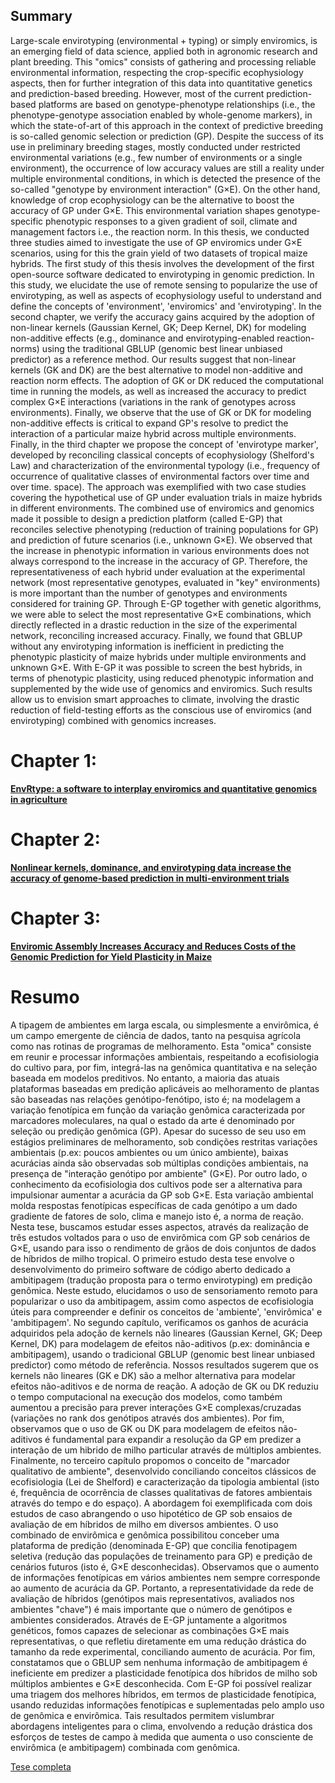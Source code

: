 ## Summary

Large-scale envirotyping (environmental + typing) or simply enviromics, is an emerging field of data science, applied both in agronomic research and plant breeding. This "omics" consists of gathering and processing reliable environmental information, respecting the crop-specific ecophysiology aspects, then for further integration of this data into quantitative genetics and prediction-based breeding. However, most of the current prediction-based platforms are based on genotype-phenotype relationships (i.e., the phenotype-genotype association enabled by whole-genome markers), in which the state-of-art of this approach in the context of predictive breeding is so-called genomic selection or prediction (GP). Despite the success of its use in preliminary breeding stages, mostly conducted under restricted environmental variations (e.g., few number of environments or a single environment), the occurrence of low accuracy values are still a reality under multiple environmental conditions, in which is detected the presence of the so-called "genotype by environment interaction" (G×E). On the other hand, knowledge of crop ecophysiology can be the alternative to boost the accuracy of GP under G×E. This environmental variation shapes genotype-specific phenotypic responses to a given gradient of soil, climate and management factors i.e., the reaction norm. In this thesis, we conducted three studies aimed to investigate the use of GP enviromics under G×E scenarios, using for this the grain yield of two datasets of tropical maize hybrids. The first study of this thesis involves the development of the first open-source software dedicated to envirotyping in genomic prediction. In this study, we elucidate the use of remote sensing to popularize the use of envirotyping, as well as aspects of ecophysiology useful to understand and define the concepts of 'environment', 'enviromics' and 'envirotyping'. In the second chapter, we verify the accuracy gains acquired by the adoption of non-linear kernels (Gaussian Kernel, GK; Deep Kernel, DK) for modeling non-additive effects (e.g., dominance and envirotyping-enabled reaction-norms) using the traditional GBLUP (genomic best linear unbiased predictor) as a reference method. Our results suggest that non-linear kernels (GK and DK) are the best alternative to model non-additive and reaction norm effects. The adoption of GK or DK reduced the computational time in running the models, as well as increased the accuracy to predict complex G×E interactions (variations in the rank of genotypes across environments). Finally, we observe that the use of GK or DK for modeling non-additive effects is critical to expand GP's resolve to predict the interaction of a particular maize hybrid across multiple environments. Finally, in the third chapter we propose the concept of 'envirotype marker', developed by reconciling classical concepts of ecophysiology (Shelford's Law) and characterization of the environmental typology (i.e., frequency of occurrence of qualitative classes of environmental factors over time and over time. space). The approach was exemplified with two case studies covering the hypothetical use of GP under evaluation trials in maize hybrids in different environments. The combined use of enviromics and genomics made it possible to design a prediction platform (called E-GP) that reconciles selective phenotyping (reduction of training populations for GP) and prediction of future scenarios (i.e., unknown G×E). We observed that the increase in phenotypic information in various environments does not always correspond to the increase in the accuracy of GP. Therefore, the representativeness of each hybrid under evaluation at the experimental network (most representative genotypes, evaluated in "key" environments) is more important than the number of genotypes and environments considered for training GP. Through E-GP together with genetic algorithms, we were able to select the most representative G×E combinations, which directly reflected in a drastic reduction in the size of the experimental network, reconciling increased accuracy. Finally, we found that GBLUP without any envirotyping information is inefficient in predicting the phenotypic plasticity of maize hybrids under multiple environments and unknown G×E. With E-GP it was possible to screen the best hybrids, in terms of phenotypic plasticity, using reduced phenotypic information and supplemented by the wide use of genomics and enviromics. Such results allow us to envision smart approaches to climate, involving the drastic reduction of field-testing efforts as the conscious use of enviromics (and envirotyping) combined with genomics increases.


# Chapter 1:

[**EnvRtype: a software to interplay enviromics and quantitative genomics in agriculture**](https://academic.oup.com/g3journal/article/11/4/jkab040/6129777)

# Chapter 2:

[**Nonlinear kernels, dominance, and envirotyping data increase the accuracy of genome-based prediction in multi-environment trials**](https://www.nature.com/articles/s41437-020-00353-1)

# Chapter 3:

[**Enviromic Assembly Increases Accuracy and Reduces Costs of the Genomic Prediction for Yield Plasticity in Maize**](https://www.frontiersin.org/articles/10.3389/fpls.2021.717552/full)

# Resumo
A tipagem de ambientes em larga escala, ou simplesmente a envirômica, é um campo emergente de ciência de dados, tanto na pesquisa agrícola como nas rotinas de programas de melhoramento. Esta "omica" consiste em reunir e processar informações ambientais, respeitando a ecofisiologia do cultivo para, por fim, integrá-las na genômica quantitativa e na seleção baseada em modelos preditivos. No entanto, a maioria das atuais plataformas baseadas em predição aplicáveis ao melhoramento de plantas são baseadas nas relações genótipo-fenótipo, isto é; na modelagem a variação fenotípica em função da variação genômica caracterizada por marcadores moleculares, na qual o estado da arte é denominado por seleção ou predição genômica (GP). Apesar do sucesso de seu uso em estágios preliminares de melhoramento, sob condições restritas variações ambientais (p.ex: poucos ambientes ou um único ambiente), baixas acurácias ainda são observadas sob múltiplas condições ambientais, na presença de "interação genótipo por ambiente" (G×E). Por outro lado, o conhecimento da ecofisiologia dos cultivos pode ser a alternativa para impulsionar aumentar a acurácia da GP sob G×E. Esta variação ambiental molda respostas fenotípicas específicas de cada genótipo a um dado gradiente de fatores de solo, clima e manejo isto é, a norma de reação. Nesta tese, buscamos estudar esses aspectos, através da realização de três estudos voltados para o uso de envirômica com GP sob cenários de G×E, usando para isso o rendimento de grãos de dois conjuntos de dados de híbridos de milho tropical. O primeiro estudo desta tese envolve o desenvolvimento do primeiro software de código aberto dedicado a ambitipagem (tradução proposta para o termo envirotyping) em predição genômica. Neste estudo, elucidamos o uso de sensoriamento remoto para popularizar o uso da ambitipagem, assim como aspectos de ecofisiologia úteis para compreender e definir os conceitos de 'ambiente', 'envirômica' e 'ambitipagem'. No segundo capítulo, verificamos os ganhos de acurácia adquiridos pela adoção de kernels não lineares (Gaussian Kernel, GK; Deep Kernel, DK) para modelagem de efeitos não-aditivos (p.ex: dominância e ambitipagem), usando o tradicional GBLUP (genomic best linear unbiased predictor) como método de referência. Nossos resultados sugerem que os kernels não lineares (GK e DK) são a melhor alternativa para modelar efeitos não-aditivos e de norma de reação. A adoção de GK ou DK reduziu o tempo computacional na execução dos modelos, como também aumentou a precisão para prever interações G×E complexas/cruzadas (variações no rank dos genótipos através dos ambientes). Por fim, observamos que o uso de GK ou DK para modelagem de efeitos não-aditivos é fundamental para expandir a resolução da GP em predizer a interação de um hibrido de milho particular através de múltiplos ambientes. Finalmente, no terceiro capítulo propomos o conceito de "marcador qualitativo de ambiente", desenvolvido conciliando conceitos clássicos de ecofisiologia (Lei de Shelford) e caracterização da tipologia ambiental (isto é, frequência de ocorrência de classes qualitativas de fatores ambientais através do tempo e do espaço). A abordagem foi exemplificada com dois estudos de caso abrangendo o uso hipotético de GP sob ensaios de avaliação de em híbridos de milho em diversos ambientes. O uso combinado de envirômica e genômica possibilitou conceber uma plataforma de predição (denominada E-GP) que concilia fenotipagem seletiva (redução das populações de treinamento para GP) e predição de cenários futuros (isto é, G×E desconhecidas). Observamos que o aumento de informações fenotípicas em vários ambientes nem sempre corresponde ao aumento de acurácia da GP. Portanto, a representatividade da rede de avaliação de híbridos (genótipos mais representativos, avaliados nos ambientes "chave") é mais importante que o número de genótipos e ambientes considerados. Através de E-GP juntamente a algoritmos genéticos, fomos capazes de selecionar as combinações G×E mais representativas, o que refletiu diretamente em uma redução drástica do tamanho da rede experimental, conciliando aumento de acurácia. Por fim, constatamos que o GBLUP sem nenhuma informação de ambitipagem é ineficiente em predizer a plasticidade fenotípica dos híbridos de milho sob múltiplos ambientes e G×E desconhecida. Com E-GP foi possível realizar uma triagem dos melhores híbridos, em termos de plasticidade fenotípica, usando reduzidas informações fenotípicas e suplementadas pelo amplo uso de genômica e envirômica. Tais resultados permitem vislumbrar abordagens inteligentes para o clima, envolvendo a redução drástica dos esforços de testes de campo à medida que aumenta o uso consciente de envirômica (e ambitipagem) combinada com genômica.

[Tese completa](https://www.teses.usp.br/teses/disponiveis/11/11137/tde-11102021-134352/en.php)
